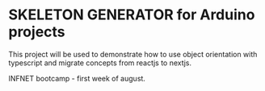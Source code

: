 # SKELETON GENERATOR for Arduino projects

This project will be used to demonstrate how to use object orientation with typescript and migrate concepts from reactjs to nextjs.

INFNET bootcamp - first week of august.